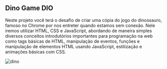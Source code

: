 ## Dino Game DIO
Neste projeto você terá o desafio de criar uma cópia do jogo do dinossauro, 
famoso no Chrome por nos entreter quando estamos sem conexão.
Nele iremos utilizar HTML, CSS e JavaScript, abordando de maneira simples diversos conceitos introdutórios
importantes para programação na web como tags básicas de HTML,
manipulação de eventos, funções e manipulação de elementos HTML usando JavaScript, estilização e animações básicas com CSS.

![dino](https://media0.giphy.com/media/mhRM9uHAIWPySkIW2h/giphy.gif?cid=ecf05e47osc494srra60vnydgoocxxfjkmltdw5sfl4ls0rh&rid=giphy.gif&ct=g)
